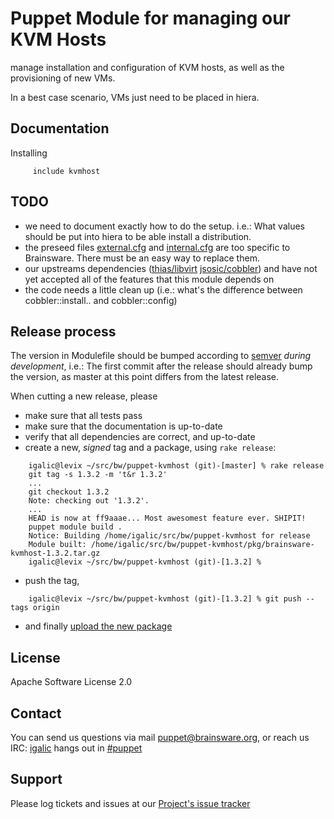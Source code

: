 # Puppet Module for managing our KVM Hosts

manage installation and configuration of KVM hosts, as well as the provisioning of new VMs.

In a best case scenario, VMs just need to be placed in hiera.


## Documentation

Installing 

```puppet
     include kvmhost
```

## TODO

* we need to document exactly how to do the setup. i.e.: What values should be put into hiera to be able install a distribution.
* the preseed files [external.cfg](./templates/external.cfg) and [internal.cfg](./templates/internal.cfg) are too specific to Brainsware. There must be an easy way to replace them.
* our upstreams dependencies ([thias/libvirt](https://github.com/thias/puppet-libvirt) [jsosic/cobbler](https://bitbucket.org/jsosic/puppet-cobbler)) and have not yet accepted all of the features that this module depends on
* the code needs a little clean up (i.e.: what's the difference between cobbler::install.. and cobbler::config)

## Release process

The version in Modulefile should be bumped according to [semver](http://semver.org/) *during development*, i.e.: The first commit after the release should already bump the version, as master at this point differs from the latest release.

When cutting a new release, please

* make sure that all tests pass
* make sure that the documentation is up-to-date
* verify that all dependencies are correct, and up-to-date
* create a new, *signed* tag and a package, using `rake release`:

```
    igalic@levix ~/src/bw/puppet-kvmhost (git)-[master] % rake release
    git tag -s 1.3.2 -m 't&r 1.3.2'
    ...
    git checkout 1.3.2
    Note: checking out '1.3.2'.
    ...
    HEAD is now at ff9aaae... Most awesomest feature ever. SHIPIT!
    puppet module build .
    Notice: Building /home/igalic/src/bw/puppet-kvmhost for release
    Module built: /home/igalic/src/bw/puppet-kvmhost/pkg/brainsware-kvmhost-1.3.2.tar.gz
    igalic@levix ~/src/bw/puppet-kvmhost (git)-[1.3.2] %
```

* push the tag,

```
    igalic@levix ~/src/bw/puppet-kvmhost (git)-[1.3.2] % git push --tags origin
```

* and finally [upload the new package](http://forge.puppetlabs.com/brainsware/kvmhost/upload)

License
-------

Apache Software License 2.0


Contact
-------

You can send us questions via mail [puppet@brainsware.org](puppet@brainsware.org), or reach us IRC: [igalic](https://github.com/igalic) hangs out in [#puppet](irc://freenode.org/#puppet)

Support
-------

Please log tickets and issues at our [Project's issue tracker](https://github.com/Brainsware/puppet-kvmhost/issues)

